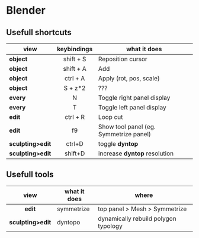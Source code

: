 # Blender

## Usefull shortcuts

 | view | keybindings | what it does |
| -- | :--: | -- |
| **object** | shift + S | Reposition cursor |
| **object** | shift + A | Add |
| **object** | ctrl + A | Apply (rot, pos, scale) |
| **object** | S + z*2 | ??? |
| **every** | N | Toggle right panel display |
| **every** | T | Toggle left panel display |
| **edit** | ctrl + R | Loop cut |
| **edit** | f9 | Show tool panel (eg. Symmetrize panel) |
| **sculpting>edit** | ctrl+D | toggle **dyntop** |
| **sculpting>edit** | shift+D | increase **dyntop** resolution |


## Usefull tools

| view | what it does | where |
| :--: | -- | -- |
| **edit** | symmetrize | top panel > Mesh > Symmetrize |
| **sculpting>edit** | dyntopo | dynamically rebuild polygon typology |

<!--stackedit_data:
eyJoaXN0b3J5IjpbOTUxMjEwODYzLC0yMjYwMTUzMSwxNDI4Nj
IwNTgxXX0=
-->